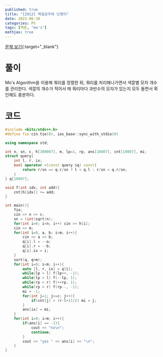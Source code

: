 ```yaml
---
published: true
title: "[2912] 백설공주와 난쟁이"
date: 2022-06-30
categories: PS
tags: [백준, "mo's"]
mathjax: true
---
```


[문제 보기](https://www.acmicpc.net/problem/2912){:target="_blank"}

# 풀이
Mo's Algorithm을 이용해 쿼리를 정렬한 뒤, 쿼리를 처리해나가면서 색깔별 모자 개수를 관리한다. 색깔의 개수가 적어서 매 쿼리마다 과반수의 모자가 있는지 모두 돌면서 확인해도 충분하다.

# 코드
```c++
#include <bits/stdc++.h>
#define fio cin.tie(0), ios_base::sync_with_stdio(0)

using namespace std;

int n, sn, c, h[300007], m, lp=1, rp, ans[10007], cnt[10007], mi;
struct query{
    int l, r, ix;
    bool operator <(const query &q) const{
        return r/sn == q.r/sn ? l < q.l : r/sn < q.r/sn;
    }
} q[10007];

void f(int idx, int add){
    cnt[h[idx]] += add;
}

int main(){
    fio;
    cin >> n >> c;
    sn = (int)sqrt(n);
    for(int i=0; i<n; i++) cin >> h[i];
    cin >> m;
    for(int i=0, a, b; i<m; i++){
        cin >> a >> b;
        q[i].l = --a;
        q[i].r = --b;
        q[i].ix = i;
    }
    sort(q, q+m);
    for(int i=0; i<m; i++){
        auto [l, r, ix] = q[i];
        while(lp < l) f(lp++, -1);
        while(lp > l) f(--lp, 1);
        while(rp < r) f(++rp, 1);
        while(rp > r) f(rp--, -1);
        mi = -1;
        for(int j=1; j<=c; j++){
            if(cnt[j] > (r-l+1)/2) mi = j;
        }
        ans[ix] = mi;
    }
    for(int i=0; i<m; i++){
        if(ans[i] == -1){
            cout << "no\n";
            continue;
        }
        cout << "yes " << ans[i] << "\n";
    }
}
```


